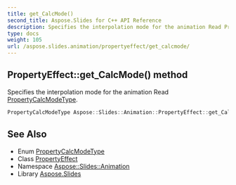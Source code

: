 ```yaml
---
title: get_CalcMode()
second_title: Aspose.Slides for C++ API Reference
description: Specifies the interpolation mode for the animation Read PropertyCalcModeType.
type: docs
weight: 105
url: /aspose.slides.animation/propertyeffect/get_calcmode/
---
```

## PropertyEffect::get_CalcMode() method


Specifies the interpolation mode for the animation Read [PropertyCalcModeType](../../propertycalcmodetype/).

```cpp
PropertyCalcModeType Aspose::Slides::Animation::PropertyEffect::get_CalcMode() override
```

## See Also

* Enum [PropertyCalcModeType](../../propertycalcmodetype/)
* Class [PropertyEffect](../)
* Namespace [Aspose::Slides::Animation](../../)
* Library [Aspose.Slides](../../../)